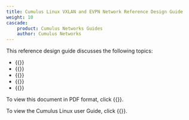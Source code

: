 ```yaml
---
title: Cumulus Linux VXLAN and EVPN Network Reference Design Guide
weight: 10
cascade:
    product: Cumulus Networks Guides
    author: Cumulus Networks
---
```

This reference design guide discusses the following topics:

- {{<link url="Introduction" text="Introduction">}}
- {{<link url="Data-Center-Networking-Concepts" text="Data Center Networking Concepts">}}
- {{<link url="EVPN-Deployment-Scenarios" text="EVPN Deployment Scenarios">}}
- {{<link url="Sample-Configurations" text="Sample Configurations">}}
- {{<link url="Additional-Information" text="Additional Information">}}

To view this document in PDF format, click {{<exlink url="https://docs.nvidia.com/networking-ethernet-software/PDFs/Cumulus-Linux-Network-Reference-Design-Guide.pdf" text="here">}}.

To view the Cumulus Linux user Guide, click {{<exlink url="https://docs.nvidia.com/networking-ethernet-software/cumulus-linux-53/" text="here">}}.

